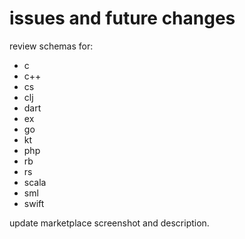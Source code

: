 # issues and future changes
review schemas for:
- c
- c++
- cs
- clj
- dart
- ex
- go
- kt
- php
- rb
- rs
- scala
- sml
- swift

update marketplace screenshot and description.